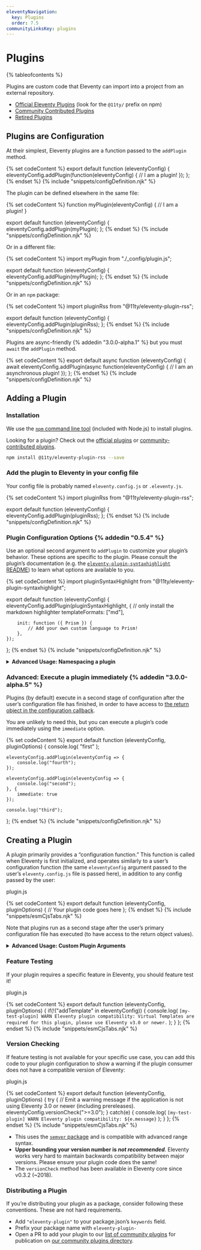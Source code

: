 ```yaml
---
eleventyNavigation:
  key: Plugins
  order: 7.5
communityLinksKey: plugins
---
```


# Plugins

{% tableofcontents %}

Plugins are custom code that Eleventy can import into a project from an external repository.

- [Official Eleventy Plugins](/docs/plugins/official.md) (look for the `@11ty/` prefix on npm)
- [Community Contributed Plugins](/docs/plugins/community.md)
- [Retired Plugins](/docs/plugins/retired.md)

## Plugins are Configuration

At their simplest, Eleventy plugins are a function passed to the `addPlugin` method.

{% set codeContent %}
export default function (eleventyConfig) {
	eleventyConfig.addPlugin(function(eleventyConfig) {
		// I am a plugin!
	});
};
{% endset %}
{% include "snippets/configDefinition.njk" %}

The plugin can be defined elsewhere in the same file:

{% set codeContent %}
function myPlugin(eleventyConfig) {
	// I am a plugin!
}

export default function (eleventyConfig) {
	eleventyConfig.addPlugin(myPlugin);
};
{% endset %}
{% include "snippets/configDefinition.njk" %}

Or in a different file:

{% set codeContent %}
import myPlugin from "./_config/plugin.js";

export default function (eleventyConfig) {
	eleventyConfig.addPlugin(myPlugin);
};
{% endset %}
{% include "snippets/configDefinition.njk" %}

Or in an `npm` package:

{% set codeContent %}
import pluginRss from "@11ty/eleventy-plugin-rss";

export default function (eleventyConfig) {
	eleventyConfig.addPlugin(pluginRss);
};
{% endset %}
{% include "snippets/configDefinition.njk" %}

Plugins are async-friendly {% addedin "3.0.0-alpha.1" %} but you must `await` the `addPlugin` method.

{% set codeContent %}
export default async function (eleventyConfig) {
	await eleventyConfig.addPlugin(async function(eleventyConfig) {
		// I am an asynchronous plugin!
	});
};
{% endset %}
{% include "snippets/configDefinition.njk" %}

## Adding a Plugin

### Installation

We use the [`npm` command line tool](https://www.npmjs.com) (included with Node.js) to install plugins.

Looking for a plugin? Check out the [official plugins](/docs/plugins/official/) or [community-contributed plugins](/docs/plugins/community/).

```bash
npm install @11ty/eleventy-plugin-rss --save
```

### Add the plugin to Eleventy in your config file

Your config file is probably named `eleventy.config.js` or `.eleventy.js`.

{% set codeContent %}
import pluginRss from "@11ty/eleventy-plugin-rss";

export default function (eleventyConfig) {
	eleventyConfig.addPlugin(pluginRss);
};
{% endset %}
{% include "snippets/configDefinition.njk" %}

### Plugin Configuration Options {% addedin "0.5.4" %}

Use an optional second argument to `addPlugin` to customize your plugin’s behavior. These options are specific to the plugin. Please consult the plugin’s documentation (e.g. the [`eleventy-plugin-syntaxhighlight` README](https://github.com/11ty/eleventy-plugin-syntaxhighlight/blob/master/README.md)) to learn what options are available to you.

{% set codeContent %}
import pluginSyntaxHighlight from "@11ty/eleventy-plugin-syntaxhighlight";

export default function (eleventyConfig) {
	eleventyConfig.addPlugin(pluginSyntaxHighlight, {
		// only install the markdown highlighter
		templateFormats: ["md"],

		init: function ({ Prism }) {
			// Add your own custom language to Prism!
		},
	});
};
{% endset %}
{% include "snippets/configDefinition.njk" %}

<details>
<summary><strong>Advanced Usage: Namespacing a plugin</strong></summary>

It’s unlikely you’ll need this feature _but_ you can namespace parts of your configuration using `eleventyConfig.namespace`. This will add a string prefix to all filters, tags, helpers, shortcodes, collections, and transforms.

{% set codeContent %}
import pluginRss from "@11ty/eleventy-plugin-rss";

export default function (eleventyConfig) {
	eleventyConfig.namespace("myPrefix_", () => {
		// the rssLastUpdatedDate filter is now myPrefix_rssLastUpdatedDate
		eleventyConfig.addPlugin(pluginRss);
	});
};
{% endset %}
{% include "snippets/configDefinition.njk" %}

{% callout "warn" %}
Plugin namespacing is an application feature and should not be used if you are creating your own plugin (in your plugin configuration code). Follow along at <a href="https://github.com/11ty/eleventy/issues/256">Issue #256</a>.
{% endcallout %}

</details>

### Advanced: Execute a plugin immediately {% addedin "3.0.0-alpha.5" %}

Plugins (by default) execute in a second stage of configuration after the user’s configuration file has finished, in order to have access to [the return object in the configuration callback](/docs/config/).

You are unlikely to need this, but you can execute a plugin’s code immediately using the `immediate` option.

{% set codeContent %}
export default function (eleventyConfig, pluginOptions) {
	console.log( "first" );

	eleventyConfig.addPlugin(eleventyConfig => {
		console.log("fourth");
	});

	eleventyConfig.addPlugin(eleventyConfig => {
		console.log("second");
	}, {
		immediate: true
	});

	console.log("third");
};
{% endset %}
{% include "snippets/configDefinition.njk" %}

## Creating a Plugin

A plugin primarily provides a “configuration function.” This function is called when Eleventy is first initialized, and operates similarly to a user’s configuration function (the same `eleventyConfig` argument passed to the user’s `eleventy.config.js` file is passed here), in addition to any config passed by the user:

<div class="codetitle">plugin.js</div>

{% set codeContent %}
export default function (eleventyConfig, pluginOptions) {
	// Your plugin code goes here
};
{% endset %}
{% include "snippets/esmCjsTabs.njk" %}

Note that plugins run as a second stage after the user’s primary configuration file has executed (to have access to the return object values).

<details>
<summary><strong>Advanced Usage: Custom Plugin Arguments</strong></summary>

If you want to allow developers to use custom arguments provided by your plugin, you can export an object. Prefer using the above syntax unless you need this behavior. For an example of how this is used, see the [syntax highlighting plugin](https://github.com/11ty/eleventy-plugin-syntaxhighlight/blob/23761d7fd54de0312040520175959327b1a0ab9b/.eleventy.js#L10)

<div class="codetitle">plugin-with-args.js</div>

{% set codeContent %}
export default {
	initArguments: {},
	configFunction: function (eleventyConfig, pluginOptions) {
		// Your plugin code goes here
	},
};
{% endset %}
{% include "snippets/esmCjsTabs.njk" %}

{% set codeContent %}
export default function (eleventyConfig) {
	eleventyConfig.addPlugin(require("./fancy-plugin.js"), {
		init: function (initArguments) {
			// `this` is the eleventyConfig object
			// initArguments will be the `myInitArguments` object from above
		},
	});
};
{% endset %}
{% include "snippets/configDefinition.njk" %}

</details>

### Feature Testing

If your plugin requires a specific feature in Eleventy, you should feature test it!

<div class="codetitle">plugin.js</div>

{% set codeContent %}
export default function (eleventyConfig, pluginOptions) {
	if(!("addTemplate" in eleventyConfig)) {
		console.log( `[my-test-plugin] WARN Eleventy plugin compatibility: Virtual Templates are required for this plugin, please use Eleventy v3.0 or newer.` );
	}
};
{% endset %}
{% include "snippets/esmCjsTabs.njk" %}

### Version Checking

If feature testing is not available for your specific use case, you can add this code to your plugin configuration to show a warning if the plugin consumer does not have a compatible version of Eleventy:

<div class="codetitle">plugin.js</div>

{% set codeContent %}
export default function (eleventyConfig, pluginOptions) {
	try {
		// Emit a warning message if the application is not using Eleventy 3.0 or newer (including prereleases).
		eleventyConfig.versionCheck(">=3.0");
	} catch(e) {
		console.log( `[my-test-plugin] WARN Eleventy plugin compatibility: ${e.message}` );
	}
};
{% endset %}
{% include "snippets/esmCjsTabs.njk" %}

* This uses the [`semver` package](https://www.npmjs.com/package/semver) and is compatible with advanced range syntax.
* **Upper bounding your version number is _not recommended_**. Eleventy works very hard to maintain backwards compatibility between major versions. Please ensure your plugin code does the same!
* The `versionCheck` method has been available in Eleventy core since v0.3.2 (~2018).


### Distributing a Plugin

If you’re distributing your plugin as a package, consider following these conventions. These are not hard requirements.

- Add `"eleventy-plugin"` to your package.json’s `keywords` field.
- Prefix your package name with `eleventy-plugin-`
- Open a PR to add your plugin to our [list of community plugins](https://github.com/11ty/11ty-website/tree/main/src/_data/plugins) for publication on [our community plugins directory](/docs/plugins/community.md).
